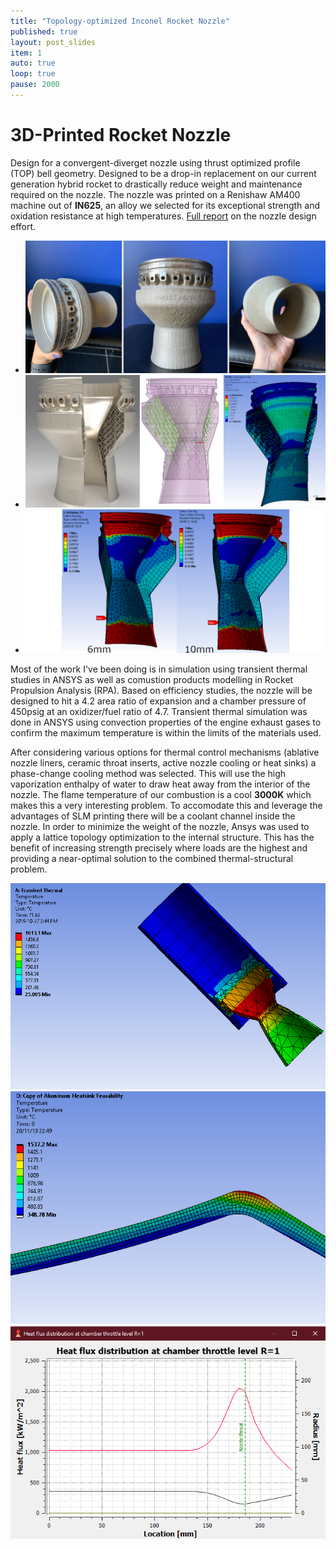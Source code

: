 ```yaml
---
title: "Topology-optimized Inconel Rocket Nozzle"
published: true
layout: post_slides
item: 1
auto: true
loop: true
pause: 2000
---
```


# 3D-Printed Rocket Nozzle
Design for a convergent-diverget nozzle using thrust optimized profile (TOP) bell geometry. Designed to be a drop-in replacement on our current generation hybrid rocket to drastically reduce weight and maintenance required on the nozzle. The nozzle was printed on a Renishaw AM400 machine out of **IN625**, an alloy we selected for its exceptional strength and oxidation resistance at high temperatures. [Full report](../papers/Topological_optimization_AM_Rocket_Engines.pdf) on the nozzle design effort.


+ ![Final Print](../assets/img/Printed.png)
+ ![render](../assets/img/side-by-side.png)
+ ![soln](../assets/img/lattice_solution.png)

<object data="../papers/Topological_optimization_AM_Rocket_Engines.pdf" width="100%" height="1060" type='application/pdf'> </object>

Most of the work I've been doing is in simulation using transient thermal studies in ANSYS as well as comustion products modelling in Rocket Propulsion Analysis (RPA). Based on efficiency studies, the nozzle will be designed to hit a 4.2 area ratio of expansion and a chamber pressure of 450psig at an oxidizer/fuel ratio of 4.7.
Transient thermal simulation was done in ANSYS using convection properties of the engine exhaust gases to confirm the maximum temperature is within the limits of the materials used. 

After considering various options for thermal control mechanisms (ablative nozzle liners, ceramic throat inserts, active nozzle cooling or heat sinks) a phase-change cooling method was selected. This will use the high vaporization enthalpy of water to draw heat away from the interior of the nozzle. The flame temperature of our combustion is a cool **3000K** which makes this a very interesting problem. To accomodate this and leverage the advantages of SLM printing there will be a coolant channel inside the nozzle. In order to minimize the weight of the nozzle, Ansys was used to apply a lattice topology optimization to the internal structure. This has the benefit of increasing strength precisely where loads are the highest and providing a near-optimal solution to the combined thermal-structural problem.

![Thermal Sim](../assets/img/thermalsim.png)
![nozzle](../assets/img/nozzle.png)
![heat flux](../assets/img/heatFlux.png)
